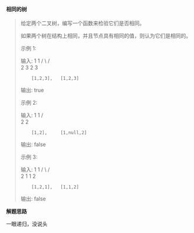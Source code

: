 #### 相同的树

> 给定两个二叉树，编写一个函数来检验它们是否相同。
>
> 如果两个树在结构上相同，并且节点具有相同的值，则认为它们是相同的。
>
> 示例 1:
>
> 输入:       1         1
>                / \       / \
>              2   3    2   3
>
>         [1,2,3],   [1,2,3]
>
> 输出: true
>
> 示例 2:
>
> 输入:      1          1
>               /             \
>            2                 2
>
>         [1,2],     [1,null,2] 
>
> 输出: false
>
> 示例 3:
>
> 输入:       1         1
>                / \       / \
>              2    1  1     2
>
>         [1,2,1],   [1,1,2]
>
> 输出: false
>



**解题思路**

一眼递归，没说头